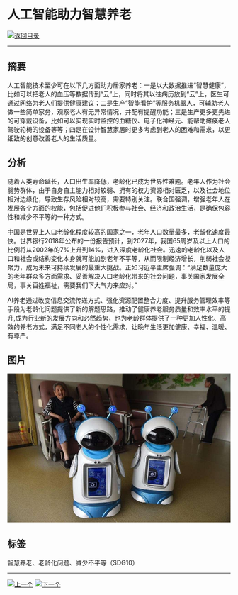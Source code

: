 # 人工智能助力智慧养老

[![返回目录](http://img.shields.io/badge/点击-返回目录-875A7B.svg?style=flat&colorA=8F8F8F)](/)

----------

## 摘要

人工智能技术至少可在以下几方面助力居家养老：一是以大数据推进“智慧健康”，比如可以把老人的血压等数据传到“云”上，同时将其以往病历放到“云”上，医生可通过网络为老人们提供健康建议；二是生产“智能看护”等服务机器人，可辅助老人做一些简单家务，观察老人有无异常情况，并配有提醒功能；三是生产更多更先进的可穿戴设备，比如可以实现实时监控的血糖仪、电子化神经元、能帮助瘫痪老人驾驶轮椅的设备等等；四是在设计智慧家居时更多考虑到老人的困难和需求，以更细致的创意改善老人的生活质量。

## 分析

随着人类寿命延长，人口出生率降低，老龄化已成为世界性难题。老年人作为社会弱势群体，由于自身自主能力相对较弱、拥有的权力资源相对匮乏，以及社会地位相对边缘化，导致生存风险相对较高，需要特别关注。联合国强调，增强老年人在发展各个方面的权能，包括促进他们积极参与社会、经济和政治生活，是确保包容性和减少不平等的一种方式。

中国是世界上人口老龄化程度较高的国家之一，老年人口数量最多，老龄化速度最快。世界银行2018年公布的一份报告预计，到2027年，我国65周岁及以上人口的比例将从2002年的7%上升到14%，进入深度老龄化社会。迅速的老龄化以及人口和社会或结构变化本身就可能加剧老年不平等，从而限制经济增长，削弱社会凝聚力，成为未来可持续发展的最重大挑战。正如习近平主席强调：“满足数量庞大的老年群众多方面需求、妥善解决人口老龄化带来的社会问题，事关国家发展全局，事关百姓福祉，需要我们下大气力来应对。” 

AI养老通过改变信息交流传递方式、强化资源配置整合力度、提升服务管理效率等手段为老龄化问题提供了新的解题思路，推动了健康养老服务质量和效率水平的提升,成为行业新的发展方向和必然趋势，也为老龄群体提供了一种更加人性化、高效的养老方式，满足不同老人的个性化需求，让晚年生活更加健康、幸福、温暖、有尊严。



## 图片

![图片](10.2.1.jpg)


## 标签
智慧养老、老龄化问题、减少不平等（SDG10）


----------

 [![上一个](http://img.shields.io/badge/查看-上一个-875A7B.svg?style=flat&colorA=8F8F8F)](https://doc.shanghaiopen.org.cn/case/10/1.html)
 [![下一个](http://img.shields.io/badge/查看-下一个-875A7B.svg?style=flat&colorA=8F8F8F)](https://doc.shanghaiopen.org.cn/case/10/3.html)
 
 
